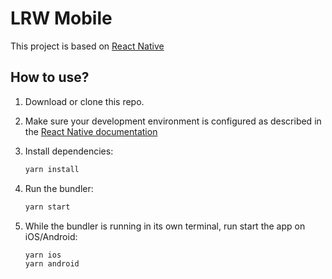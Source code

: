 # LRW Mobile

This project is based on [React Native](https://github.com/facebook/react-native)

## How to use?

1. Download or clone this repo.
2. Make sure your development environment is configured as described in the [React Native documentation](https://reactnative.dev/docs/environment-setup)
3. Install dependencies:

    ```sh
    yarn install
    ```

4. Run the bundler:

    ```sh
    yarn start
    ```
5. While the bundler is running in its own terminal, run start the app on iOS/Android:

    ```sh
    yarn ios
    yarn android
    ```
